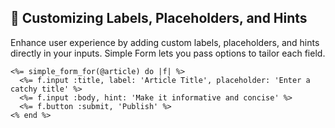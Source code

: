 ## 🎨 Customizing Labels, Placeholders, and Hints

Enhance user experience by adding custom labels, placeholders, and hints directly in your inputs. Simple Form lets you pass options to tailor each field.

```erb
<%= simple_form_for(@article) do |f| %>
  <%= f.input :title, label: 'Article Title', placeholder: 'Enter a catchy title' %>
  <%= f.input :body, hint: 'Make it informative and concise' %>
  <%= f.button :submit, 'Publish' %>
<% end %>
```
